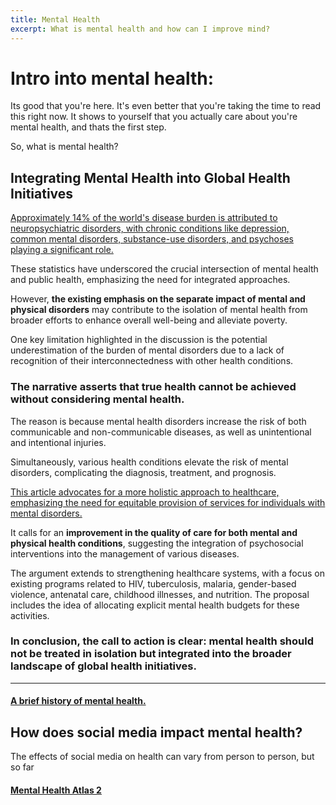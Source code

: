 ```yaml
---
title: Mental Health
excerpt: What is mental health and how can I improve mind?
---
```


# Intro into mental health:

Its good that you're here. It's even better that you're taking the time to read this right now. It shows to yourself that you actually care about you're mental health, and thats the first step. 

So, what is mental health? 

## Integrating Mental Health into Global Health Initiatives

[Approximately 14% of the world's disease burden is attributed to neuropsychiatric disorders, with chronic conditions like depression, common mental disorders, substance-use disorders, and psychoses playing a significant role.](https://www.thelancet.com/journals/lancet/article/PIIS0140-6736(07)61238-0/fulltext) 

These statistics have underscored the crucial intersection of mental health and public health, emphasizing the need for integrated approaches.

However, **the existing emphasis on the separate impact of mental and physical disorders** may contribute to the isolation of mental health from broader efforts to enhance overall well-being and alleviate poverty.

One key limitation highlighted in the discussion is the potential underestimation of the burden of mental disorders due to a lack of recognition of their interconnectedness with other health conditions. 

### The narrative asserts that true health cannot be achieved without considering mental health.

The reason is because mental health disorders increase the risk of both communicable and non-communicable diseases, as well as unintentional and intentional injuries. 

Simultaneously, various health conditions elevate the risk of mental disorders, complicating the diagnosis, treatment, and prognosis.

[This article advocates for a more holistic approach to healthcare, emphasizing the need for equitable provision of services for individuals with mental disorders.](https://www.thelancet.com/journals/lancet/article/PIIS0140-6736(07)61238-0/fulltext)

It calls for an **improvement in the quality of care for both mental and physical health conditions**, suggesting the integration of psychosocial interventions into the management of various diseases. 

The argument extends to strengthening healthcare systems, with a focus on existing programs related to HIV, tuberculosis, malaria, gender-based violence, antenatal care, childhood illnesses, and nutrition. The proposal includes the idea of allocating explicit mental health budgets for these activities.

### In conclusion, the call to action is clear: mental health should not be treated in isolation but integrated into the broader landscape of global health initiatives. 

---
#### [A brief history of mental health.](../mental-health/history-of-mental-health)


## How does social media impact mental health? 

The effects of social media on health can vary from person to person, but so far 

#### [Mental Health Atlas 2](https://www.google.com/books/edition/_/2SXuXnlz3PgC?hl=en&gbpv=1&pg=PA6&dq=mental+health)

